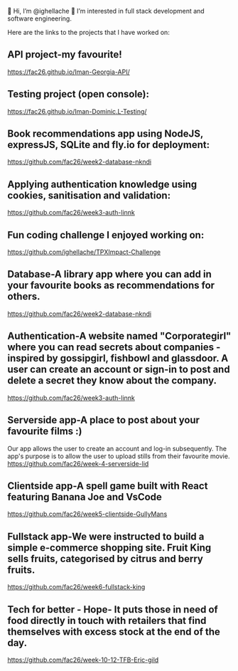 👋 Hi, I’m @ighellache
👀 I’m interested in full stack development and software engineering.

Here are the links to the projects that I have worked on:

## API project-my favourite!
https://fac26.github.io/Iman-Georgia-API/

## Testing project (open console):
https://fac26.github.io/Iman-Dominic.L-Testing/

## Book recommendations app using NodeJS, expressJS, SQLite and fly.io for deployment:
https://github.com/fac26/week2-database-nkndi

## Applying authentication knowledge using cookies, sanitisation and validation:
https://github.com/fac26/week3-auth-linnk

## Fun coding challenge I enjoyed working on:
https://github.com/ighellache/TPXImpact-Challenge

## Database-A library app where you can add in your favourite books as recommendations for others.
https://github.com/fac26/week2-database-nkndi

## Authentication-A website named "Corporategirl" where you can read secrets about companies - inspired by gossipgirl, fishbowl and glassdoor. A user can create an account or sign-in to post and delete a secret they know about the company. 
https://github.com/fac26/week3-auth-linnk

## Serverside app-A place to post about your favourite films :)
Our app allows the user to create an account and log-in subsequently. The app's purpose is to allow the user to upload stills from their favourite movie.
https://github.com/fac26/week-4-serverside-lid

## Clientside app-A spell game built with React featuring Banana Joe and VsCode
https://github.com/fac26/week5-clientside-GullyMans

## Fullstack app-We were instructed to build a simple e-commerce shopping site. Fruit King sells fruits, categorised by citrus and berry fruits.
https://github.com/fac26/week6-fullstack-king

## Tech for better - Hope- It puts those in need of food directly in touch with retailers that find themselves with excess stock at the end of the day. 
https://github.com/fac26/week-10-12-TFB-Eric-gild

<!---
ighellache/ighellache is a ✨ special ✨ repository because its `README.md` (this file) appears on your GitHub profile.
You can click the Preview link to take a look at your changes.
--->
